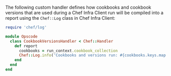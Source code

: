 The following custom handler defines how cookbooks and cookbook versions
that are used during a Chef Infra Client run will be compiled into a
report using the `Chef::Log` class in Chef Infra Client:

```ruby
require 'chef/log'

module Opscode
  class CookbookVersionsHandler < Chef::Handler
    def report
      cookbooks = run_context.cookbook_collection
      Chef::Log.info('Cookbooks and versions run: #{cookbooks.keys.map {|x| cookbooks[x].name.to_s + ' ' + cookbooks[x].version} }')
    end
  end
end
```
